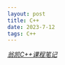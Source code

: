 ```yaml
---
layout: post
title: C++
date: 2023-7-12 
tags: C++
---
```


*[翁凯C++课程笔记](https://www.bilibili.com/video/BV1dE41167hJ/)*


